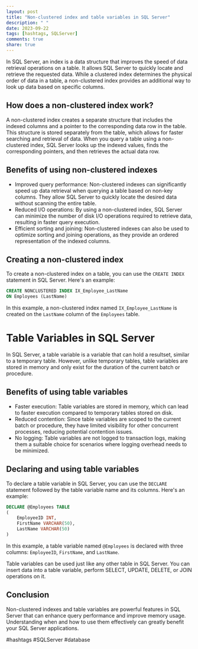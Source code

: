 ```yaml
---
layout: post
title: "Non-clustered index and table variables in SQL Server"
description: " "
date: 2023-09-22
tags: [hashtags, SQLServer]
comments: true
share: true
---
```


In SQL Server, an index is a data structure that improves the speed of data retrieval operations on a table. It allows SQL Server to quickly locate and retrieve the requested data. While a clustered index determines the physical order of data in a table, a non-clustered index provides an additional way to look up data based on specific columns.

## How does a non-clustered index work?

A non-clustered index creates a separate structure that includes the indexed columns and a pointer to the corresponding data row in the table. This structure is stored separately from the table, which allows for faster searching and retrieval of data. When you query a table using a non-clustered index, SQL Server looks up the indexed values, finds the corresponding pointers, and then retrieves the actual data row.

## Benefits of using non-clustered indexes

- Improved query performance: Non-clustered indexes can significantly speed up data retrieval when querying a table based on non-key columns. They allow SQL Server to quickly locate the desired data without scanning the entire table.
- Reduced I/O operations: By using a non-clustered index, SQL Server can minimize the number of disk I/O operations required to retrieve data, resulting in faster query execution.
- Efficient sorting and joining: Non-clustered indexes can also be used to optimize sorting and joining operations, as they provide an ordered representation of the indexed columns.

## Creating a non-clustered index

To create a non-clustered index on a table, you can use the `CREATE INDEX` statement in SQL Server. Here's an example:

```sql
CREATE NONCLUSTERED INDEX IX_Employee_LastName
ON Employees (LastName)
```

In this example, a non-clustered index named `IX_Employee_LastName` is created on the `LastName` column of the `Employees` table.

# Table Variables in SQL Server

In SQL Server, a table variable is a variable that can hold a resultset, similar to a temporary table. However, unlike temporary tables, table variables are stored in memory and only exist for the duration of the current batch or procedure.

## Benefits of using table variables

- Faster execution: Table variables are stored in memory, which can lead to faster execution compared to temporary tables stored on disk.
- Reduced contention: Since table variables are scoped to the current batch or procedure, they have limited visibility for other concurrent processes, reducing potential contention issues.
- No logging: Table variables are not logged to transaction logs, making them a suitable choice for scenarios where logging overhead needs to be minimized.

## Declaring and using table variables

To declare a table variable in SQL Server, you can use the `DECLARE` statement followed by the table variable name and its columns. Here's an example:

```sql
DECLARE @Employees TABLE
(
    EmployeeID INT,
    FirstName VARCHAR(50),
    LastName VARCHAR(50)
)
```

In this example, a table variable named `@Employees` is declared with three columns: `EmployeeID`, `FirstName`, and `LastName`.

Table variables can be used just like any other table in SQL Server. You can insert data into a table variable, perform SELECT, UPDATE, DELETE, or JOIN operations on it.

## Conclusion

Non-clustered indexes and table variables are powerful features in SQL Server that can enhance query performance and improve memory usage. Understanding when and how to use them effectively can greatly benefit your SQL Server applications. 

#hashtags #SQLServer #database